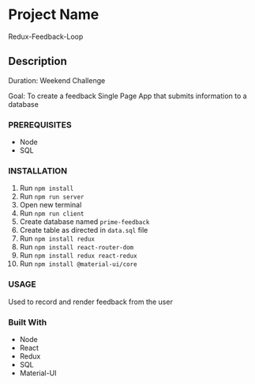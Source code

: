 # Project Name

Redux-Feedback-Loop

## Description

Duration: Weekend Challenge

Goal: To create a feedback Single Page App that submits information to a database

### PREREQUISITES

- Node
- SQL

### INSTALLATION

1. Run `npm install`
2. Run `npm run server`
3. Open new terminal
4. Run `npm run client`
5. Create database named `prime-feedback`
6. Create table as directed in `data.sql` file
7. Run `npm install redux`
8. Run `npm install react-router-dom`
9. Run `npm install redux react-redux`
10. Run `npm install @material-ui/core`

### USAGE

Used to record and render feedback from the user

### Built With

- Node
- React
- Redux
- SQL
- Material-UI